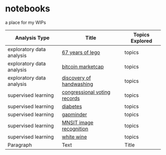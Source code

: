 # notebooks
a place for my WIPs

| Analysis Type | Title | Topics Explored |
| ----------- | ----------- |----------- |
| exploratory data analysis | [67 years of lego](https://github.com/brukeg/notebooks/blob/master/exploratory-data-analysis-67-years-of-lego.ipynb) | topics |
| exploratory data analysis | [bitcoin marketcap](https://github.com/brukeg/notebooks/blob/master/exploratory-data-analysis-bitcoin-marketcap.ipynb) | topics |
| exploratory data analysis | [discovery of handwashing](https://github.com/brukeg/notebooks/blob/master/exploratory-data-analysis-discovery-of-handwashing.ipynb) | topics |
| supervised learning | [congressional voting records](https://github.com/brukeg/notebooks/blob/master/supervised-learning-congressional-voting-records.ipynb) | topics|
| supervised learning | [diabetes](https://github.com/brukeg/notebooks/blob/master/supervised-learning-diabetes.ipynb) | topics|
| supervised learning | [gapminder](https://github.com/brukeg/notebooks/blob/master/supervised-learning-gapminder.ipynb) | topics |
| supervised learning | [MNSIT image recognition](https://github.com/brukeg/notebooks/blob/master/supervised-learning-MNSIT-image-recognition.ipynb)| topics |
| supervised learning | [white wine](https://github.com/brukeg/notebooks/blob/master/supervised-learning-white-wine.ipynb) | topics |
| Paragraph | Text | Title |